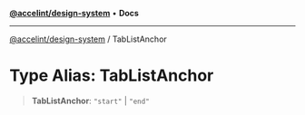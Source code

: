 [**@accelint/design-system**](../README.md) • **Docs**

***

[@accelint/design-system](../README.md) / TabListAnchor

# Type Alias: TabListAnchor

> **TabListAnchor**: `"start"` \| `"end"`
